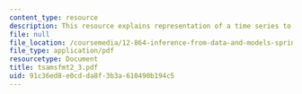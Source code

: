 ```yaml
---
content_type: resource
description: This resource explains representation of a time series to solve a problem.
file: null
file_location: /coursemedia/12-864-inference-from-data-and-models-spring-2005/91c36ed8e0cdda8f3b3a610490b194c5_tsamsfmt2_3.pdf
file_type: application/pdf
resourcetype: Document
title: tsamsfmt2_3.pdf
uid: 91c36ed8-e0cd-da8f-3b3a-610490b194c5
---
```

